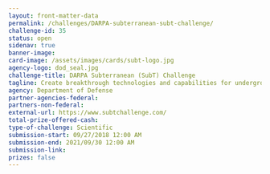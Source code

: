```yaml
---
layout: front-matter-data
permalink: /challenges/DARPA-subterranean-subt-challenge/
challenge-id: 35
status: open
sidenav: true
banner-image: 
card-image: /assets/images/cards/subt-logo.jpg
agency-logo: dod_seal.jpg
challenge-title: DARPA Subterranean (SubT) Challenge
tagline: Create breakthrough technologies and capabilities for underground operations.
agency: Department of Defense
partner-agencies-federal: 
partners-non-federal: 
external-url: https://www.subtchallenge.com/
total-prize-offered-cash: 
type-of-challenge: Scientific
submission-start: 09/27/2018 12:00 AM
submission-end: 2021/09/30 12:00 AM
submission-link:  
prizes: false
---
```

